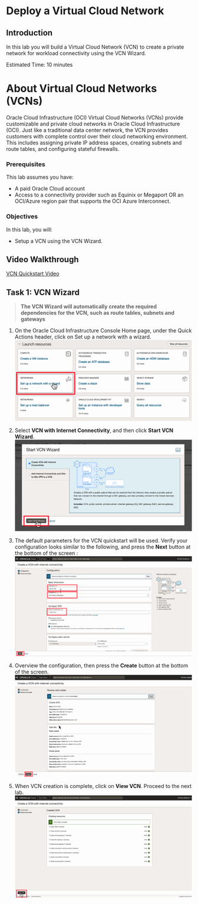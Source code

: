 # Deploy a Virtual Cloud Network

## Introduction

In this lab you will build a Virtual Cloud Network (VCN) to create a private network for workload connectivity using the VCN Wizard.

Estimated Time: 10 minutes

# About Virtual Cloud Networks (VCNs)
Oracle Cloud Infrastructure (OCI) Virtual Cloud Networks (VCNs) provide customizable and private cloud networks in Oracle Cloud Infrastructure (OCI). Just like a traditional data center network, the VCN provides customers with complete control over their cloud networking environment. This includes assigning private IP address spaces, creating subnets and route tables, and configuring stateful firewalls.

### Prerequisites

This lab assumes you have:

* A paid Oracle Cloud account
* Access to a connectivity provider such as Equinix or Megaport OR an OCI/Azure region pair that supports the OCI Azure Interconnect.

### Objectives

In this lab, you will:

* Setup a VCN using the VCN Wizard.

## Video Walkthrough

[VCN Quickstart Video](youtube:svGxVEifOe0:large)

## Task 1: VCN Wizard

> **The VCN Wizard will automatically create the required dependencies for the VCN, such as route tables, subnets and gateways**

1. On the Oracle Cloud Infrastructure Console Home page, under the Quick Actions header, click on Set up a network with a wizard.
  ![Quick Actions Wizard](images/vcn-1.png)

2. Select **VCN with Internet Connectivity**, and then click **Start VCN Wizard**.
  ![VCN with Internet Connectivity](images/vcn-2.png)

3. The default parameters for the VCN quickstart will be used. Verify your configuration looks similar to the following, and press the **Next** button at the bottom of the screen :
  ![Create a VCN Configuration](images/vcn-3.png)

4. Overview the configuration, then press the **Create** button at the bottom of the screen.
    ![Review CV Configuration](images/vcn-4.png)

5. When VCN creation is complete, click on **View VCN**. Proceed to the next lab.
    ![Workflow](images/vcn-5.png)